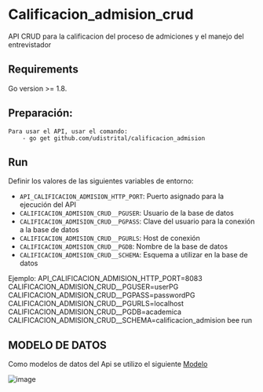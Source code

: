 # Calificacion_admision_crud

API CRUD para la calificacion del proceso de admiciones y el manejo del entrevistador

## Requirements
Go version >= 1.8.

## Preparación:
    Para usar el API, usar el comando:
        - go get github.com/udistrital/calificacion_admision

## Run

Definir los valores de las siguientes variables de entorno:

 - `API_CALIFICACION_ADMISION_HTTP_PORT`: Puerto asignado para la ejecución del API
 - `CALIFICACION_ADMISION_CRUD__PGUSER`: Usuario de la base de datos
 - `CALIFICACION_ADMISION_CRUD__PGPASS`: Clave del usuario para la conexión a la base de datos  
 - `CALIFICACION_ADMISION_CRUD__PGURLS`: Host de conexión
 - `CALIFICACION_ADMISION_CRUD__PGDB`: Nombre de la base de datos
 - `CALIFICACION_ADMISION_CRUD__SCHEMA`: Esquema a utilizar en la base de datos

Ejemplo: API_CALIFICACION_ADMISION_HTTP_PORT=8083 CALIFICACION_ADMISION_CRUD__PGUSER=userPG CALIFICACION_ADMISION_CRUD__PGPASS=passwordPG CALIFICACION_ADMISION_CRUD__PGURLS=localhost CALIFICACION_ADMISION_CRUD__PGDB=academica CALIFICACION_ADMISION_CRUD__SCHEMA=calificacion_admision bee run

## MODELO DE DATOS

Como modelos de datos del Api se utilizo el siguiente [Modelo](https://drive.google.com/drive/folders/1uIAI8LfF51TcbIommrKDmuFc0juQjobp)

![image](https://github.com/udistrital/calificacion_admision/blob/dev/academica.png) 


